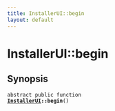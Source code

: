 ```yaml
---
title: InstallerUI::begin
layout: default
---
```


# InstallerUI::begin

## Synopsis

<code>abstract public function <b><a href="InstallerUI">InstallerUI</a>::begin</b>()</code>

